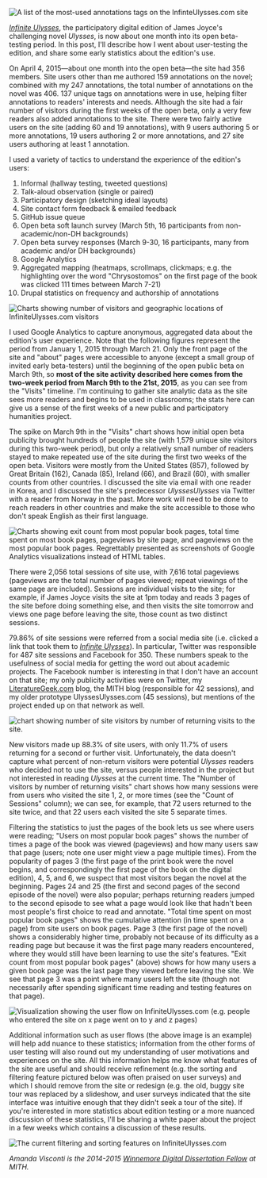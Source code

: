 ![A list of the most-used annotations tags on the InfinteUlysses.com site](../images/2015-04-screenshot_325.png)

[_Infinite Ulysses_](http://www.InfiniteUlysses.com), the participatory digital edition of James Joyce's challenging novel _Ulysses_, is now about one month into its open beta-testing period. In this post, I'll describe how I went about user-testing the edition, and share some early statistics about the edition's use.

On April 4, 2015—about one month into the open beta—the site had 356 members. Site users other than me authored 159 annotations on the novel; combined with my 247 annotations, the total number of annotations on the novel was 406. 137 unique tags on annotations were in use, helping filter annotations to readers' interests and needs. Although the site had a fair number of visitors during the first weeks of the open beta, only a very few readers also added annotations to the site. There were two fairly active users on the site (adding 60 and 19 annotations), with 9 users authoring 5 or more annotations, 19 users authoring 2 or more annotations, and 27 site users authoring at least 1 annotation.

I used a variety of tactics to understand the experience of the edition's users:

1. Informal (hallway testing, tweeted questions)
2. Talk-aloud observation (single or paired)
3. Participatory design (sketching ideal layouts)
4. Site contact form feedback & emailed feedback
5. GitHub issue queue
6. Open beta soft launch survey (March 5th, 16 participants from non-academic/non-DH backgrounds)
7. Open beta survey responses (March 9-30, 16 participants, many from academic and/or DH backgrounds)
8. Google Analytics
9. Aggregated mapping (heatmaps, scrollmaps, clickmaps; e.g. the highlighting over the word "Chrysostomos" on the first page of the book was clicked 111 times between March 7-21)
10. Drupal statistics on frequency and authorship of annotations

![Charts showing number of visitors and geographic locations of InfiniteUlysses.com visitors](../images/2015-04-1.png)

I used Google Analytics to capture anonymous, aggregated data about the edition's user experience. Note that the following figures represent the period from January 1, 2015 through March 21. Only the front page of the site and "about" pages were accessible to anyone (except a small group of invited early beta-testers) until the beginning of the open public beta on March 9th, so **most of the site activity described here comes from the two-week period from March 9th to the 21st, 2015**, as you can see from the "Visits" timeline. I'm continuing to gather site analytic data as the site sees more readers and begins to be used in classrooms; the stats here can give us a sense of the first weeks of a new public and participatory humanities project.

The spike on March 9th in the "Visits" chart shows how initial open beta publicity brought hundreds of people the site (with 1,579 unique site visitors during this two-week period), but only a relatively small number of readers stayed to make repeated use of the site during the first two weeks of the open beta. Visitors were mostly from the United States (857), followed by Great Britain (162), Canada (85), Ireland (66), and Brazil (60), with smaller counts from other countries. I discussed the site via email with one reader in Korea, and I discussed the site's predecessor _UlyssesUlysses_ via Twitter with a reader from Norway in the past. More work will need to be done to reach readers in other countries and make the site accessible to those who don't speak English as their first language.

![Charts showing exit count from most popular book pages, total time spent on most book pages, pageviews by site page, and pageviews on the most popular book pages. Regrettably presented as screenshots of Google Analytics visualizations instead of HTML tables.](../images/2015-04-2.png)

There were 2,056 total sessions of site use, with 7,616 total pageviews (pageviews are the total number of pages viewed; repeat viewings of the same page are included). Sessions are individual visits to the site; for example, if James Joyce visits the site at 1pm today and reads 3 pages of the site before doing something else, and then visits the site tomorrow and views one page before leaving the site, those count as two distinct sessions.

79.86% of site sessions were referred from a social media site (i.e. clicked a link that took them to [_Infinite Ulysses_](http://www.InfiniteUlysses.com)). In particular, Twitter was responsible for 487 site sessions and Facebook for 350. These numbers speak to the usefulness of social media for getting the word out about academic projects. The Facebook number is interesting in that I don't have an account on that site; my only publicity activities were on Twitter, my [LiteratureGeek.com](http://www.LiteratureGeek.com) blog, the MITH blog (responsible for 42 sessions), and my older prototype UlyssesUlysses.com (45 sessions), but mentions of the project ended up on that network as well.

![chart showing number of site visitors by number of returning visits to the site.](../images/2015-04-3.png)

New visitors made up 88.3% of site users, with only 11.7% of users returning for a second or further visit. Unfortunately, the data doesn't capture what percent of non-return visitors were potential _Ulysses_ readers who decided not to use the site, versus people interested in the project but not interested in reading _Ulysses_ at the current time. The "Number of visitors by number of returning visits" chart shows how many sessions were from users who visited the site 1, 2, or more times (see the "Count of Sessions" column); we can see, for example, that 72 users returned to the site twice, and that 22 users each visited the site 5 separate times.

Filtering the statistics to just the pages of the book lets us see where users were reading; "Users on most popular book pages" shows the number of times a page of the book was viewed (pageviews) and how many users saw that page (users; note one user might view a page multiple times). From the popularity of pages 3 (the first page of the print book were the novel begins, and correspondingly the first page of the book on the digital edition), 4, 5, and 6, we suspect that most visitors began the novel at the beginning. Pages 24 and 25 (the first and second pages of the second episode of the novel) were also popular; perhaps returning readers jumped to the second episode to see what a page would look like that hadn't been most people's first choice to read and annotate. "Total time spent on most popular book pages" shows the cumulative attention (in time spent on a page) from site users on book pages. Page 3 (the first page of the novel) shows a considerably higher time, probably not because of its difficulty as a reading page but because it was the first page many readers encountered, where they would still have been learning to use the site's features. "Exit count from most popular book pages" (above) shows for how many users a given book page was the last page they viewed before leaving the site. We see that page 3 was a point where many users left the site (though not necessarily after spending significant time reading and testing features on that page).

![Visualization showing the user flow on InfiniteUlysses.com (e.g. people who entered the site on x page went on to y and z pages)](../images/2015-04-UserFlowbySocialNetwork.png)

Additional information such as user flows (the above image is an example) will help add nuance to these statistics; information from the other forms of user testing will also round out my understanding of user motivations and experiences on the site. All this information helps me know what features of the site are useful and should receive refinement (e.g. the sorting and filtering feature pictured below was often praised on user surveys) and which I should remove from the site or redesign (e.g. the old, buggy site tour was replaced by a slideshow, and user surveys indicated that the site interface was intuitive enough that they didn't seek a tour of the site). If you're interested in more statistics about edition testing or a more nuanced discussion of these statistics, I'll be sharing a white paper about the project in a few weeks which contains a discussion of these results.

![The current filtering and sorting features on InfiniteUlysses.com](../images/2015-04-filterscurrent.png)

_Amanda Visconti is the 2014-2015 [Winnemore Digital Dissertation Fellow](http://mith.umd.edu/community/fellowships/winnemore-fellows/) at MITH._